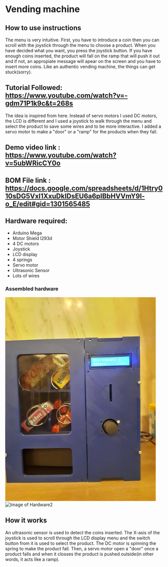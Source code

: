 # Vending machine

## How to use instructions

The menu is very intuitive. First, you have to introduce a coin then you can scroll with the joystick through the menu to choose a product. When you have decided what you want, you press the joystick button. If you have enough coins inserted, the product will fall on the ramp that will push it out and if not, an appropiate message will apear on the screen and you have to insert more coins. Like an authentic vending machine, the things can get stuck(sorry).

## Tutorial Followed: https://www.youtube.com/watch?v=-gdm71P1k9c&t=268s

The idea is inspired from here. Instead of servo motors I used DC motors, the LCD is different and I used a joystick to walk through the menu and select the product to save some wires and to be more interactive. I added a servo motor to make a "door" or a "ramp" for the products when they fall.

## Demo video link : https://www.youtube.com/watch?v=5ubWRicCY0o

## BOM File link : https://docs.google.com/spreadsheets/d/1Htry010sDG5Vxl1XxuDkIDsEU6a6pIBbHVVmY9l-o_E/edit#gid=1301565485

## Hardware required: 
- Arduino Mega
- Motor Shield l293d
- 4 DC motors
- Joystick
- LCD display
- 4 springs
- Servo motor
- Ultrasonic Sensor
- Lots of wires

### Assembled hardware
![Image of Hardware](venduino.jpg)
![Image of Hardware2](hardware.jpg)

## How it works

An ultrasonic sensor is used to detect the coins inserted. The X-asis of the joystick is used to scroll through the LCD display menu and the switch button from it is used to select the product. The DC motor is spinning the spring to make the product fall. Then, a servo motor open a "door" once a product falls and when it closses the product is pushed outside(in other words, it acts like a ramp). 

